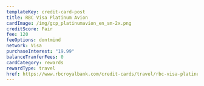 ```yaml
---
templateKey: credit-card-post
title: RBC Visa Platinum Avion
cardImage: /img/gcp_platinumavion_en_sm-2x.png
creditScore: Fair
fee: 120
feeOptions: dontmind
network: Visa
purchaseInterest: "19.99"
balanceTranferFees: 0
cardCategory: rewards
rewardType: travel
href: https://www.rbcroyalbank.com/credit-cards/travel/rbc-visa-platinum-avion.html
---
```

